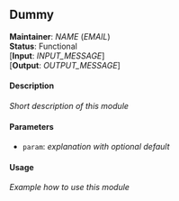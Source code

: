 ## Dummy
**Maintainer**: *NAME* (*EMAIL*)  
**Status**: Functional  
[**Input**: *INPUT_MESSAGE*]  
[**Output**: *OUTPUT_MESSAGE*]  

#### Description
*Short description of this module*

#### Parameters
* `param`: *explanation with optional default*

#### Usage
*Example how to use this module*
